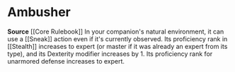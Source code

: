 ﻿---
id: '1'
name: Ambusher
rarity: Common
source: '[[DATABASE/source/Core Rulebook|Core Rulebook]]'
trait: null
type: Animal Companion Specialization

---
# Ambusher
**Source** [[Core Rulebook]] 
In your companion's natural environment, it can use a [[Sneak]] action even if it's currently observed. Its proficiency rank in [[Stealth]] increases to expert (or master if it was already an expert from its type), and its Dexterity modifier increases by 1. Its proficiency rank for unarmored defense increases to expert.